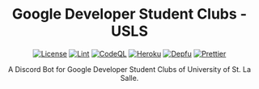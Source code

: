 <div align="center">
<h1>Google Developer Student Clubs - USLS</h1>

[![License](https://img.shields.io/github/license/JKLorenzo/GDSC-USLS)](https://github.com/JKLorenzo/GDSC-USLS/blob/master/LICENSE)
[![Lint](https://github.com/JKLorenzo/GDSC-USLS/workflows/Lint/badge.svg)](https://github.com/JKLorenzo/GDSC-USLS/actions/workflows/lint.yml)
[![CodeQL](https://github.com/JKLorenzo/GDSC-USLS/workflows/CodeQL/badge.svg)](https://github.com/JKLorenzo/GDSC-USLS/actions/workflows/codeql.yml)
[![Heroku](https://github.com/JKLorenzo/GDSC-USLS/workflows/Heroku/badge.svg)](https://github.com/JKLorenzo/GDSC-USLS/actions/workflows/heroku.yml)
[![Depfu](https://badges.depfu.com/badges/babf9126e12dae15ac3c1501734bf435/count.svg)](https://depfu.com/github/JKLorenzo/GDSC-USLS?project_id=31305)
[![Prettier](https://img.shields.io/badge/code_style-prettier-ff69b4.svg?style=flat-square)](https://github.com/prettier/prettier)

A Discord Bot for Google Developer Student Clubs of University of St. La Salle.

</div>
